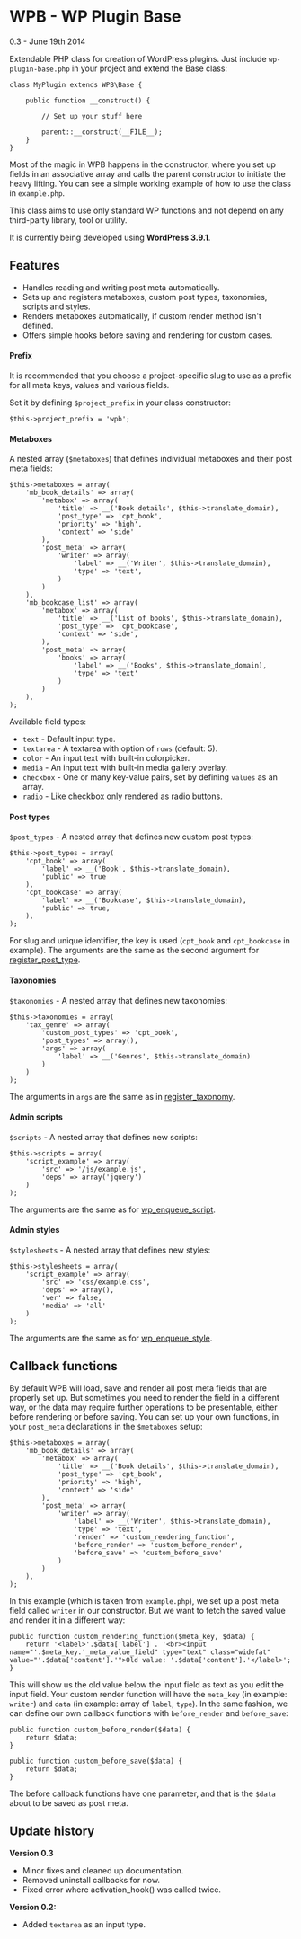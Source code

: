 WPB - WP Plugin Base
====================
0.3 - June 19th 2014

Extendable PHP class for creation of WordPress plugins. Just include `wp-plugin-base.php` in your project and extend the Base class:

	class MyPlugin extends WPB\Base {
		
		public function __construct() {

			// Set up your stuff here

			parent::__construct(__FILE__);
		}
	}

Most of the magic in WPB happens in the constructor, where you set up fields in an associative array and calls the parent constructor to initiate the heavy lifting. You can see a simple working example of how to use the class in `example.php`.

This class aims to use only standard WP functions and not depend on any third-party library, tool or utility.

It is currently being developed using **WordPress 3.9.1**.

## Features

* Handles reading and writing post meta automatically.
* Sets up and registers metaboxes, custom post types, taxonomies, scripts and styles.
* Renders metaboxes automatically, if custom render method isn't defined.
* Offers simple hooks before saving and rendering for custom cases.

#### Prefix

It is recommended that you choose a project-specific slug to use as a prefix for all meta keys, values and various fields.

Set it by defining `$project_prefix` in your class constructor:

	$this->project_prefix = 'wpb';

#### Metaboxes

A nested array (`$metaboxes`) that defines individual metaboxes and their post meta fields:

	$this->metaboxes = array(
		'mb_book_details' => array(
			'metabox' => array(
				'title' => __('Book details', $this->translate_domain),
				'post_type' => 'cpt_book',
				'priority' => 'high',
				'context' => 'side'
			),
			'post_meta' => array(
				'writer' => array(
					'label' => __('Writer', $this->translate_domain),
					'type' => 'text',
				)
			)
		),
		'mb_bookcase_list' => array(
			'metabox' => array(
				'title' => __('List of books', $this->translate_domain),
				'post_type' => 'cpt_bookcase',
				'context' => 'side',
			),
			'post_meta' => array(
				'books' => array(
					'label' => __('Books', $this->translate_domain),
					'type' => 'text'
				)
			)
		),
	);

Available field types:
* `text` - Default input type.
* `textarea` - A textarea with option of `rows` (default: 5).
* `color` - An input text with built-in colorpicker.
* `media` - An input text with built-in media gallery overlay.
* `checkbox` - One or many key-value pairs, set by defining `values` as an array.
* `radio` - Like checkbox only rendered as radio buttons.
	
#### Post types

`$post_types` - A nested array that defines new custom post types:

	$this->post_types = array(
		'cpt_book' => array(
			'label' => __('Book', $this->translate_domain),
			'public' => true
		),
		'cpt_bookcase' => array(
			'label' => __('Bookcase', $this->translate_domain),
			'public' => true,
		),
	);

For slug and unique identifier, the key is used (`cpt_book` and `cpt_bookcase` in example). The arguments are the same as the second argument for [register_post_type](https://codex.wordpress.org/Function_Reference/register_post_type).

#### Taxonomies

`$taxonomies` - A nested array that defines new taxonomies:

	$this->taxonomies = array(
		'tax_genre' => array(
			'custom_post_types' => 'cpt_book',
			'post_types' => array(),
			'args' => array(
				'label' => __('Genres', $this->translate_domain)
			)
		)
	);

The arguments in `args` are the same as in [register_taxonomy](https://codex.wordpress.org/Function_Reference/register_taxonomy).

#### Admin scripts

`$scripts` - A nested array that defines new scripts:

	$this->scripts = array(
		'script_example' => array(
			'src' => '/js/example.js',
			'deps' => array('jquery')
		)
	);

The arguments are the same as for [wp_enqueue_script](https://codex.wordpress.org/Function_Reference/wp_enqueue_script).

#### Admin styles

`$stylesheets` - A nested array that defines new styles:

	$this->stylesheets = array(
		'script_example' => array(
			'src' => 'css/example.css',
			'deps' => array(),
			'ver' => false,
			'media' => 'all'
		)
	);

The arguments are the same as for [wp_enqueue_style](https://codex.wordpress.org/Function_Reference/wp_enqueue_style).

## Callback functions

By default WPB will load, save and render all post meta fields that are properly set up. But sometimes you need to render the field in a different way, or the data may require further operations to be presentable, either before rendering or before saving. You can set up your own functions, in your `post_meta` declarations in the `$metaboxes` setup:

	$this->metaboxes = array(
		'mb_book_details' => array(
			'metabox' => array(
				'title' => __('Book details', $this->translate_domain),
				'post_type' => 'cpt_book',
				'priority' => 'high',
				'context' => 'side'
			),
			'post_meta' => array(
				'writer' => array(
					'label' => __('Writer', $this->translate_domain),
					'type' => 'text',
					'render' => 'custom_rendering_function',
					'before_render' => 'custom_before_render',
					'before_save' => 'custom_before_save'
				)
			)
		),
	);

In this example (which is taken from `example.php`), we set up a post meta field called `writer` in our constructor. But we want to fetch the saved value and render it in a different way:

	public function custom_rendering_function($meta_key, $data) {
		return '<label>'.$data['label'] . '<br><input name="'.$meta_key.'_meta_value_field" type="text" class="widefat" value="'.$data['content'].'">Old value: '.$data['content'].'</label>';
	}

This will show us the old value below the input field as text as you edit the input field. Your custom render function will have the `meta_key` (in example: `writer`) and `data` (in example: array of `label`, `type`). In the same fashion, we can define our own callback functions with `before_render` and `before_save`:

	public function custom_before_render($data) {
		return $data;
	}

	public function custom_before_save($data) {
		return $data;
	}

The before callback functions have one parameter, and that is the `$data` about to be saved as post meta.

## Update history

**Version 0.3**
* Minor fixes and cleaned up documentation.
* Removed uninstall callbacks for now.
* Fixed error where activation_hook() was called twice.

**Version 0.2:**
* Added `textarea` as an input type.
